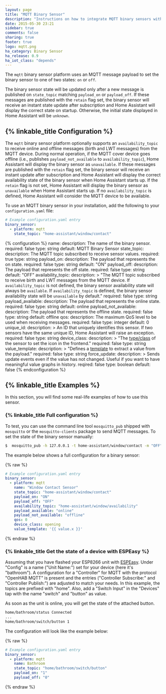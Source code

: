 ```yaml
---
layout: page
title: "MQTT Binary Sensor"
description: "Instructions on how to integrate MQTT binary sensors within Home Assistant."
date: 2015-05-30 23:21
sidebar: true
comments: false
sharing: true
footer: true
logo: mqtt.png
ha_category: Binary Sensor
ha_release: 0.9
ha_iot_class: "depends"
---
```


The `mqtt` binary sensor platform uses an MQTT message payload
to set the binary sensor to one of two states: `on` or `off`.

The binary sensor state will be updated only after a new message is published on
`state_topic` matching `payload_on` or `payload_off`.
If these messages are published with the `retain` flag set,
the binary sensor will receive an instant state update after subscription and
Home Assistant will display the correct state on startup.
Otherwise, the initial state displayed in Home Assistant will be `unknown`.

## {% linkable_title Configuration %}

The `mqtt` binary sensor platform optionally supports an `availability_topic` to
receive online and offline messages (birth and LWT messages) from the MQTT
device. During normal operation, if the MQTT cover device goes offline
(i.e., publishes `payload_not_available` to `availability_topic`), Home
Assistant will display the binary sensor as `unavailable`. If these messages are
published with the `retain` flag set, the binary sensor will receive an instant
update after subscription and Home Assistant will display the correct
availability state of the binary sensor when Home Assistant starts up.
If the `retain` flag is not set, Home Assistant will display the binary sensor
as `unavailable` when Home Assistant starts up. If no `availability_topic`
is defined, Home Assistant will consider the MQTT device to be available.

To use an MQTT binary sensor in your installation,
add the following to your `configuration.yaml` file:

```yaml
# Example configuration.yaml entry
binary_sensor:
  - platform: mqtt
    state_topic: "home-assistant/window/contact"
```

{% configuration %}
name:
  description: The name of the binary sensor.
  required: false
  type: string
  default: MQTT Binary Sensor
state_topic:
  description: The MQTT topic subscribed to receive sensor values.
  required: true
  type: string
payload_on:
  description: The payload that represents the on state.
  required: false
  type: string
  default: "ON"
payload_off:
  description: The payload that represents the off state.
  required: false
  type: string
  default: "OFF"
availability_topic:
  description: >
    "The MQTT topic subscribed to receive birth and LWT messages from the MQTT
    device. If `availability_topic` is not defined, the binary sensor availability
    state will always be `available`. If `availability_topic` is defined,
    the binary sensor availability state will be `unavailable` by default."
  required: false
  type: string
payload_available:
  description: The payload that represents the online state.
  required: false
  type: string
  default: online
payload_not_available:
  description: The payload that represents the offline state.
  required: false
  type: string
  default: offline
qos:
  description: The maximum QoS level to be used when receiving messages.
  required: false
  type: integer
  default: 0
unique_id:
  description: >
    An ID that uniquely identifies this sensor. If two sensors have
    the same     unique ID, Home Assistant will raise an exception.
  required: false
  type: string
device_class:
  description: >
    "The [type/class](/components/binary_sensor/) of
    the sensor to set the icon in the frontend."
  required: false
  type: string
value_template:
  description: >
    "Defines a [template](/docs/configuration/templating/#processing-incoming-data)
    to extract a value from the payload."
  required: false
  type: string
force_update:
  description: >
    Sends update events even if the value has not changed.
    Useful if you want to have meaningful value graphs in history.
  reqired: false
  type: boolean
  default: false
{% endconfiguration %}


## {% linkable_title Examples %}

In this section, you will find some real-life examples of how to use this sensor.

### {% linkable_title Full configuration %}

To test, you can use the command line tool `mosquitto_pub` shipped with
`mosquitto` or the `mosquitto-clients` package to send MQTT messages.
To set the state of the binary sensor manually:

```bash
$  mosquitto_pub -h 127.0.0.1 -t home-assistant/window/contact -m "OFF"
```

The example below shows a full configuration for a binary sensor:

{% raw %}
```yaml
# Example configuration.yaml entry
binary_sensor:
  - platform: mqtt
    name: "Window Contact Sensor"
    state_topic: "home-assistant/window/contact"
    payload_on: "ON"
    payload_off: "OFF"
    availability_topic: "home-assistant/window/availability"
    payload_available: "online"
    payload_not_available: "offline"
    qos: 0
    device_class: opening
    value_template: '{{ value.x }}'
```
{% endraw %}

### {% linkable_title Get the state of a device with ESPEasy %}

Assuming that you have flashed your ESP8266 unit with
[ESPEasy](https://github.com/letscontrolit/ESPEasy).
Under "Config" is a name ("Unit Name:") set for your device
(here it's "bathroom"). A configuration for a "Controller" for MQTT with the
protocol "OpenHAB MQTT" is present and the entries ("Controller Subscribe:" and
"Controller Publish:") are adjusted to match your needs.
In this example, the topics are prefixed with "home". Also, add a "Switch Input"
in the "Devices" tap with the name "switch" and "button" as value.

As soon as the unit is online, you will get the state of the attached button.

```bash
home/bathroom/status Connected
...
home/bathroom/switch/button 1
```

The configuration will look like the example below:

{% raw %}
```yaml
# Example configuration.yaml entry
binary_sensor:
  - platform: mqtt
    name: Bathroom
    state_topic: "home/bathroom/switch/button"
    payload_on: "1"
    payload_off: "0"
```
{% endraw %}
